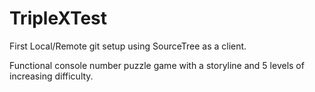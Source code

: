 # TripleXTest
First Local/Remote git setup using SourceTree as a client.

Functional console number puzzle game with a storyline and 5 levels of increasing difficulty.
